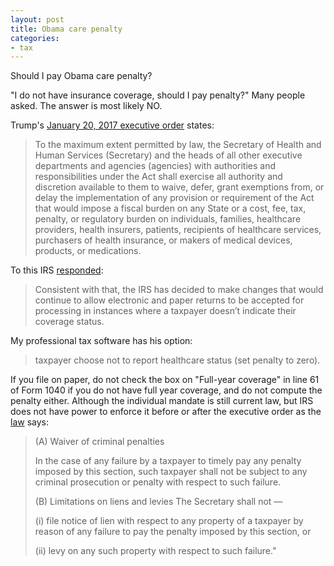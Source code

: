 ```yaml
---
layout: post
title: Obama care penalty
categories:
- tax
---
```


Should I pay Obama care penalty?

"I do not have insurance coverage, should I pay penalty?" Many
people asked. The answer is most likely NO.

Trump's [January 20, 2017 executive order](https://www.federalregister.gov/documents/2017/01/24/2017-01799/minimizing-the-economic-burden-of-the-patient-protection-and-affordable-care-act-pending-repeal) states:

> To the maximum extent permitted by law, the Secretary of Health
> and Human Services (Secretary) and the heads of all other executive
> departments and agencies (agencies) with authorities and responsibilities
> under the Act shall exercise all authority and discretion available
> to them to waive, defer, grant exemptions from, or delay the
> implementation of any provision or requirement of the Act that would
> impose a fiscal burden on any State or a cost, fee, tax, penalty,
> or regulatory burden on individuals, families, healthcare providers,
> health insurers, patients, recipients of healthcare services,
> purchasers of health insurance, or makers of medical devices,
> products, or medications.

To this IRS [responded](https://www.irs.gov/affordable-care-act/individuals-and-families/individual-shared-responsibility-provision):

> Consistent with that, the IRS has decided to make changes that
> would continue to allow electronic and paper returns to be accepted
> for processing in instances where a taxpayer doesn’t indicate their
> coverage status.

My professional tax software has his option:

> taxpayer choose not to report healthcare status (set penalty to
> zero).

If you file on paper, do not check the box on "Full-year coverage"
in line 61 of Form 1040 if you do not have full year coverage, and
do not compute the penalty either. Although the individual mandate
is still current law, but IRS does not have power to enforce it
before or after the executive order as the [law](https://www.law.cornell.edu/uscode/text/26/5000A) says:

> (A) Waiver of criminal penalties
> 
> In the case of any failure by a taxpayer to timely pay any penalty
> imposed by this section, such taxpayer shall not be subject to any
> criminal prosecution or penalty with respect to such failure.
> 
> (B) Limitations on liens and levies The Secretary shall not —
> 
> (i) file notice of lien with respect to any property of a taxpayer
> by reason of any failure to pay the penalty imposed by this section,
> or
> 
> (ii) levy on any such property with respect to such failure."
